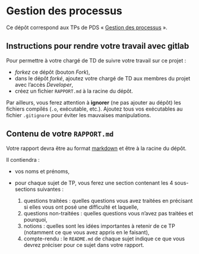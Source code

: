#   Gestion des processus

Ce dépôt correspond aux TPs de PDS « [Gestion des processus](http://www.fil.univ-lille1.fr/~hym/e/pds/tp/tdps.html) ».


##  Instructions pour rendre votre travail avec gitlab

Pour permettre à votre chargé de TD de suivre votre travail sur ce projet :

-   *forkez* ce dépôt (bouton _Fork_),
-   dans le dépôt *forké*, ajoutez votre chargé de TD aux membres du
    projet avec l’accès _Developer_,
-   créez un fichier `RAPPORT.md` à la racine du dépôt.

Par ailleurs, vous ferez attention à **ignorer** (ne pas ajouter au
dépôt) les fichiers compilés (`.o`, exécutable, etc.). Ajoutez tous
vos exécutables au fichier `.gitignore` pour éviter les mauvaises
manipulations.


##  Contenu de votre `RAPPORT.md`

Votre rapport devra être au format [markdown] et être à la racine du
dépôt.

[markdown]: https://gitlab-etu.fil.univ-lille1.fr/help/user/markdown.md

Il contiendra :

-   vos noms et prénoms,
-   pour chaque sujet de TP, vous ferez une section contenant les
    4 sous-sections suivantes :

    1.  questions traitées : quelles questions vous avez traitées en
        précisant si elles vous ont posé une difficulté et laquelle,
    2.  questions non-traitées : quelles questions vous n’avez pas
        traitées et pourquoi,
    3.  notions : quelles sont les idées importantes à retenir de ce
        TP (notamment ce que vous avez appris en le faisant),
    4.  compte-rendu : le `README.md` de chaque sujet indique ce que
        vous devrez préciser pour ce sujet dans votre rapport.
